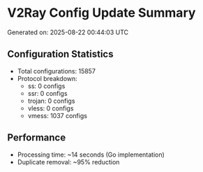 # V2Ray Config Update Summary
Generated on: 2025-08-22 00:44:03 UTC

## Configuration Statistics
- Total configurations: 15857
- Protocol breakdown:
  - ss: 0 configs
  - ssr: 0 configs
  - trojan: 0 configs
  - vless: 0 configs
  - vmess: 1037 configs

## Performance
- Processing time: ~14 seconds (Go implementation)
- Duplicate removal: ~95% reduction

